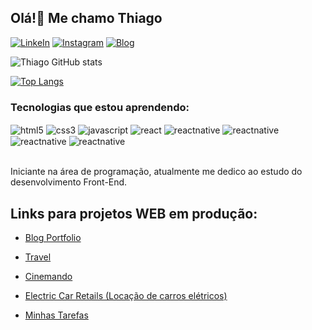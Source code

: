 ## Olá!👋 Me chamo Thiago

[![LinkeIn](https://img.shields.io/badge/LinkedIn-0077B5?style=for-the-badge&logo=linkedin&logoColor=white)](https://www.linkedin.com/in/thiago-albuquerque-23a838222)
[![Instagram](https://img.shields.io/badge/Instagram-E4405F?style=for-the-badge&logo=instagram&logoColor=white)](https://www.instagram.com/garotoqprograma/?hl=pt-br)
[![Blog](https://img.shields.io/badge/Blogger-FF5722?style=for-the-badge&logo=blogger&logoColor=white)](https://blog-meuportfolio.vercel.app/)

![Thiago GitHub stats](https://github-readme-stats.vercel.app/api?username=thiago-albuquerque&show_icons=true&theme=dracula)

[![Top Langs](https://github-readme-stats.vercel.app/api/top-langs/?username=thiago-albuquerque)](https://github.com/anuraghazra/github-readme-stats)

### Tecnologias que estou aprendendo:

<div style='display: inline_block'></b>
    <img align='center' alt='html5' src='https://img.shields.io/badge/HTML5-E34F26?style=for-the-badge&logo=html5&logoColor=white'
    />
    <img align='center' alt='css3' src='https://img.shields.io/badge/CSS3-1572B6?style=for-the-badge&logo=css3&logoColor=white'
    />
    <img align='center' alt='javascript' src='https://img.shields.io/badge/JavaScript-F7DF1E?style=for-the-badge&logo=javascript&logoColor=black'
    />
    <img align='center' alt='react' src='https://img.shields.io/badge/React-20232A?style=for-the-badge&logo=react&logoColor=61DAFB'
    />
    <img align='center' alt='reactnative' src='https://img.shields.io/badge/React_Native-20232A?style=for-the-badge&logo=react&logoColor=61DAFB'
    />
    <img align='center' alt='reactnative' src='https://img.shields.io/badge/styled--components-DB7093?style=for-the-badge&logo=styled-components&logoColor=white'
    />
    <img align='center' alt='reactnative' src='https://img.shields.io/badge/GIT-E44C30?style=for-the-badge&logo=git&logoColor=white'
    />
    <img align='center' alt='reactnative' src='https://img.shields.io/badge/Figma-F24E1E?style=for-the-badge&logo=figma&logoColor=white'
    />
    
</div></br>

Iniciante na área de programação, atualmente me dedico ao estudo do desenvolvimento Front-End.

## Links para projetos WEB em produção:

- [Blog Portfolio](https://blog-meuportfolio.vercel.app/)<br/>

- [Travel](https://travelhotel.vercel.app/)<br/>

- [Cinemando](https://cinemando-trailer.netlify.app/)<br/>

- [Electric Car Retails (Locação de carros elétricos)](https://electric-car-rentals.vercel.app/)<br/>

- [Minhas Tarefas](https://minhastarefass.vercel.app/)<br/> 


